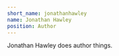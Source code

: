 ```yaml
---
short_name: jonathanhawley
name: Jonathan Hawley
position: Author
---
```


Jonathan Hawley does author things.
